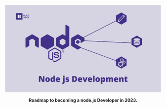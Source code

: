 <div align="center">
  <img src="img/node.png" alt="Front-End Development" />
  <p><strong>Roadmap to becoming a node.js Developer in 2023.</strong></p>
</div>
